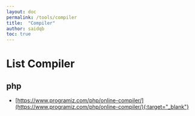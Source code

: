 ```yaml
---
layout: doc
permalink: /tools/compiler
title:  "Compiler"
author: saidqb
toc: true
---
```


# List Compiler

## php
+ [https://www.programiz.com/php/online-compiler/](https://www.programiz.com/php/online-compiler/){:target="_blank"}
